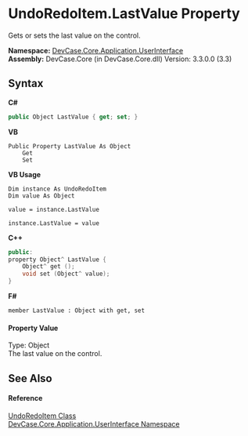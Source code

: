 # UndoRedoItem.LastValue Property 
 

Gets or sets the last value on the control.

**Namespace:**&nbsp;<a href="N_DevCase_Core_Application_UserInterface">DevCase.Core.Application.UserInterface</a><br />**Assembly:**&nbsp;DevCase.Core (in DevCase.Core.dll) Version: 3.3.0.0 (3.3)

## Syntax

**C#**<br />
``` C#
public Object LastValue { get; set; }
```

**VB**<br />
``` VB
Public Property LastValue As Object
	Get
	Set
```

**VB Usage**<br />
``` VB Usage
Dim instance As UndoRedoItem
Dim value As Object

value = instance.LastValue

instance.LastValue = value
```

**C++**<br />
``` C++
public:
property Object^ LastValue {
	Object^ get ();
	void set (Object^ value);
}
```

**F#**<br />
``` F#
member LastValue : Object with get, set

```


#### Property Value
Type: Object<br />The last value on the control.

## See Also


#### Reference
<a href="T_DevCase_Core_Application_UserInterface_UndoRedoItem">UndoRedoItem Class</a><br /><a href="N_DevCase_Core_Application_UserInterface">DevCase.Core.Application.UserInterface Namespace</a><br />